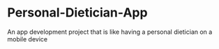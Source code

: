 # Personal-Dietician-App
An app development project that is like having a personal dietician on a mobile device
